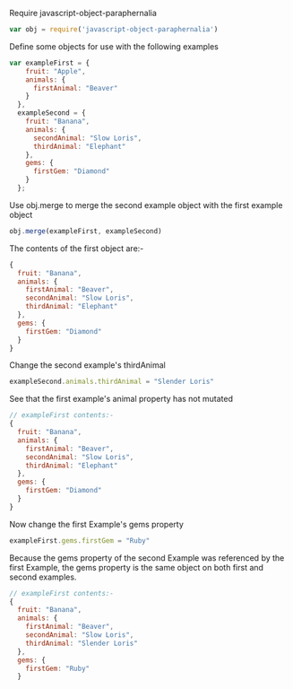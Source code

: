 Require javascript-object-paraphernalia
   
``` javascript 
var obj = require('javascript-object-paraphernalia')
```
    
Define some objects for use with the following examples    
 
``` javascript 
var exampleFirst = {
    fruit: "Apple",
    animals: {
      firstAnimal: "Beaver"
    }
  },
  exampleSecond = {
    fruit: "Banana",
    animals: {
      secondAnimal: "Slow Loris",
      thirdAnimal: "Elephant"
    },
    gems: {
      firstGem: "Diamond"
    }
  };
```
    
Use obj.merge to merge the second example object with the first example object   
    
``` javascript 
obj.merge(exampleFirst, exampleSecond)
```

The contents of the first object are:-

``` javascript
{
  fruit: "Banana",
  animals: {
    firstAnimal: "Beaver",
    secondAnimal: "Slow Loris",
    thirdAnimal: "Elephant"
  },
  gems: {
    firstGem: "Diamond"
  }
}
```

Change the second example's thirdAnimal

``` javascript 
exampleSecond.animals.thirdAnimal = "Slender Loris"
```

See that the first example's animal property has not mutated

``` javascript
// exampleFirst contents:- 
{
  fruit: "Banana",
  animals: {
    firstAnimal: "Beaver",
    secondAnimal: "Slow Loris",
    thirdAnimal: "Elephant"
  },
  gems: {
    firstGem: "Diamond"
  }
}
```

Now change the first Example's gems property

``` javascript 
exampleFirst.gems.firstGem = "Ruby"
```

Because the gems property of the second Example was referenced by the first Example, the gems property is the same object
on both first and second examples.

``` javascript 
// exampleFirst contents:- 
{
  fruit: "Banana",
  animals: {
    firstAnimal: "Beaver",
    secondAnimal: "Slow Loris",
    thirdAnimal: "Slender Loris"
  },
  gems: {
    firstGem: "Ruby"
  }
```
